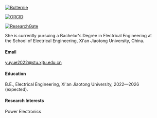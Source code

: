 [![Bolternie](https://img.shields.io/badge/Bolternie-github-blue?logo=github)](https://github.com/Bolternie)

[![ORCID](https://img.shields.io/badge/orcid-0000--0002--9667--1487-blue?logo=orcid)](https://orcid.org/my-orcid?orcid=0000-0002-9667-1487)

[![ResearchGate](https://img.shields.io/badge/researchgate-Yu_Yue-56-blue?logo=researchgate)](https://www.researchgate.net/profile/Yu-Yue-56?ev=hdr_xprf)

She is currently pursuing a Bachelor's Degree in Electrical Engineering at the School of Electrical Engineering, Xi'an Jiaotong University, China.

#### Email
<yuyue2022@stu.xjtu.edu.cn>

#### Education
B.E., Electrical Engineering, Xi'an Jiaotong University, 2022—2026 (expected).

#### Research Interests
Power Electronics
